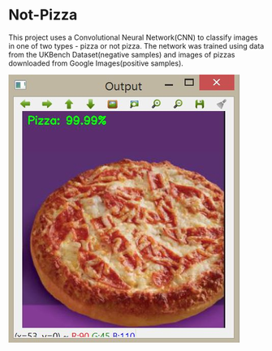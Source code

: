 # Not-Pizza
This project uses a Convolutional Neural Network(CNN) to classify images in one of two types - pizza or not pizza.
The network was trained using data from the UKBench Dataset(negative samples) and images of pizzas downloaded from
Google Images(positive samples). 

![alt text](result/result1.jpg)
